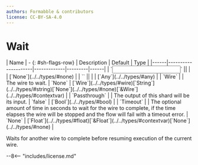 ```yaml
---
authors: Formabble & contributors
license: CC-BY-SA-4.0
---
```



# Wait

<div class="sh-parameters" markdown="1">
| Name | - {: #sh-flags-row} | Description | Default | Type |
|------|---------------------|-------------|---------|------|
| `<input>` || | | [`None`](../../types/#none) |
| `<output>` || | | [`Any`](../../types/#any) |
| `Wire` |  | The wire to wait. | `None` | [`Wire`](../../types/#wire)[`String`](../../types/#string)[`None`](../../types/#none)[`&Wire`](../../types/#contextvar) |
| `Passthrough` |  | The output of this shard will be its input. | `false` | [`Bool`](../../types/#bool) |
| `Timeout` |  | The optional amount of time in seconds to wait for the wire to complete, if the time elapses the wire will be stopped and the flow will fail with a timeout error. | `None` | [`Float`](../../types/#float)[`&Float`](../../types/#contextvar)[`None`](../../types/#none) |

</div>

Waits for another wire to complete before resuming execution of the current wire.

--8<-- "includes/license.md"

